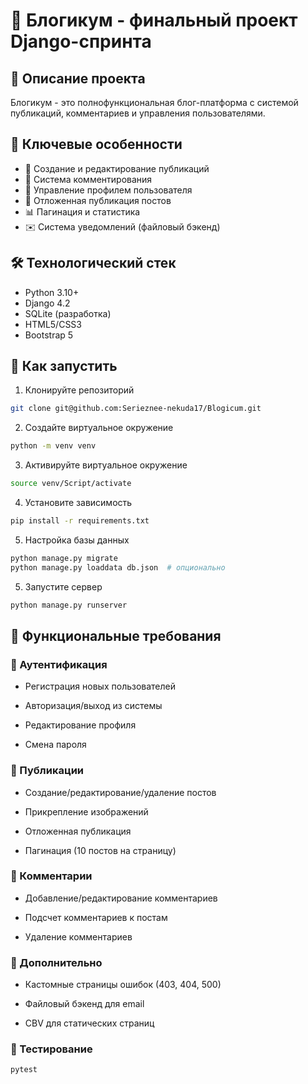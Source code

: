# 🚀 Блогикум - финальный проект Django-спринта

## 📝 Описание проекта
Блогикум - это полнофункциональная блог-платформа с системой публикаций, комментариев и управления пользователями.

## 🌟 Ключевые особенности
- 📝 Создание и редактирование публикаций
- 💬 Система комментирования
- 👤 Управление профилем пользователя
- 📅 Отложенная публикация постов
- 📊 Пагинация и статистика
- ✉️ Система уведомлений (файловый бэкенд)

## 🛠 Технологический стек
- Python 3.10+
- Django 4.2
- SQLite (разработка)
- HTML5/CSS3
- Bootstrap 5

## 🚀 Как запустить
1. Клонируйте репозиторий 
```bash
git clone git@github.com:Serieznee-nekuda17/Blogicum.git
```

2. Создайте виртуальное окружение
```bash
python -m venv venv
```

3. Активируйте виртуальное окружение
```bash
source venv/Script/activate
```

4. Установите зависимость
```bash
pip install -r requirements.txt
```

5. Настройка базы данных
```bash
python manage.py migrate
python manage.py loaddata db.json  # опционально
```

5. Запустите сервер
```bash
python manage.py runserver
```

## 🔧 Функциональные требования
### 🔐 Аутентификация
- Регистрация новых пользователей

- Авторизация/выход из системы

- Редактирование профиля

- Смена пароля

### 📝 Публикации
- Создание/редактирование/удаление постов

- Прикрепление изображений

- Отложенная публикация

- Пагинация (10 постов на страницу)

### 💬 Комментарии
- Добавление/редактирование комментариев

- Подсчет комментариев к постам

- Удаление комментариев

### 🎨 Дополнительно
- Кастомные страницы ошибок (403, 404, 500)

- Файловый бэкенд для email

- CBV для статических страниц

### 🧪 Тестирование
```bash
pytest
```
